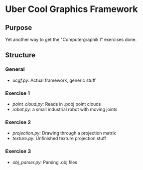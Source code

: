 # Uber Cool Graphics Framework

## Purpose

Yet another way to get the "Computergraphik I" exercises done.

## Structure

### General

* *ucgf.py:* Actual framework, generic stuff

### Exercise 1

* *point_cloud.py:* Reads in .pobj point clouds
* *robot.py:* a small industrial robot with moving joints

### Exercise 2

* *projection.py:* Drawing through a projection matrix
* *texture.py:* Unfinished texture projection stuff

### Exercise 3

* *obj_parser.py:* Parsing .obj files

